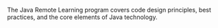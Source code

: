 The Java Remote Learning program covers code design principles, best practices, and the core elements of Java technology.
